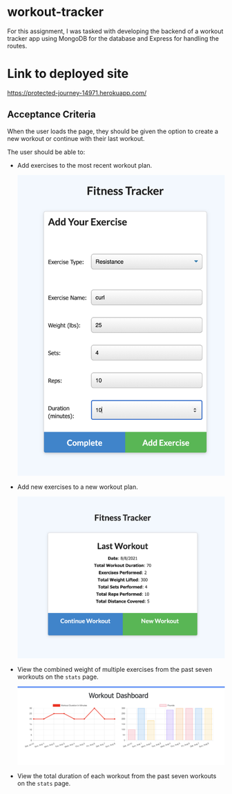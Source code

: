 # workout-tracker

For this assignment, I was tasked with developing the backend of a workout tracker app using MongoDB for the database and Express for handling the routes.

# Link to deployed site

https://protected-journey-14971.herokuapp.com/


## Acceptance Criteria

When the user loads the page, they should be given the option to create a new workout or continue with their last workout.

The user should be able to:

  * Add exercises to the most recent workout plan.

    ![new-workout](./img/new-workout.png)

  * Add new exercises to a new workout plan.

    ![page-load](./img/page-load.png)

  * View the combined weight of multiple exercises from the past seven workouts on the `stats` page.

    ![graphs](./img/graphs.png)

  * View the total duration of each workout from the past seven workouts on the `stats` page.






